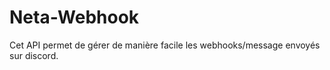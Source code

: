 # Neta-Webhook
 Cet API permet de gérer de manière facile les webhooks/message envoyés sur discord.
